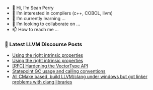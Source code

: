 - 👋 Hi, I’m Sean Perry
- 👀 I’m interested in compilers (c++, COBOL, llvm)
- 🌱 I’m currently learning ...
- 💞️ I’m looking to collaborate on ...
- 📫 How to reach me ...

<!---
s66perry/s66perry is a ✨ special ✨ repository because its `README.md` (this file) appears on your GitHub profile.
You can click the Preview link to take a look at your changes.
--->
### 📕 Latest LLVM Discourse Posts

<!-- DISCOURSE-LLVM:START -->
- [Using the right intrinsic properties](https://discourse.llvm.org/t/using-the-right-intrinsic-properties/75375#post_7)
- [Using the right intrinsic properties](https://discourse.llvm.org/t/using-the-right-intrinsic-properties/75375#post_6)
- [[RFC] Hardening the VectorType API](https://discourse.llvm.org/t/rfc-hardening-the-vectortype-api/75646#post_7)
- [Statepoint GC usage and calling conventions](https://discourse.llvm.org/t/statepoint-gc-usage-and-calling-conventions/75555#post_5)
- [All CMake based, build LLVM/clang under windows but got linker problems with clang libraries](https://discourse.llvm.org/t/all-cmake-based-build-llvm-clang-under-windows-but-got-linker-problems-with-clang-libraries/75623#post_2)
<!-- DISCOURSE-LLVM:END -->
